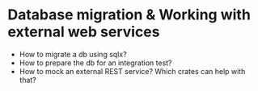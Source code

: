 # Database migration & Working with external web services

- How to migrate a db using sqlx?
- How to prepare the db for an integration test?
- How to mock an external REST service? Which crates can help with that?
